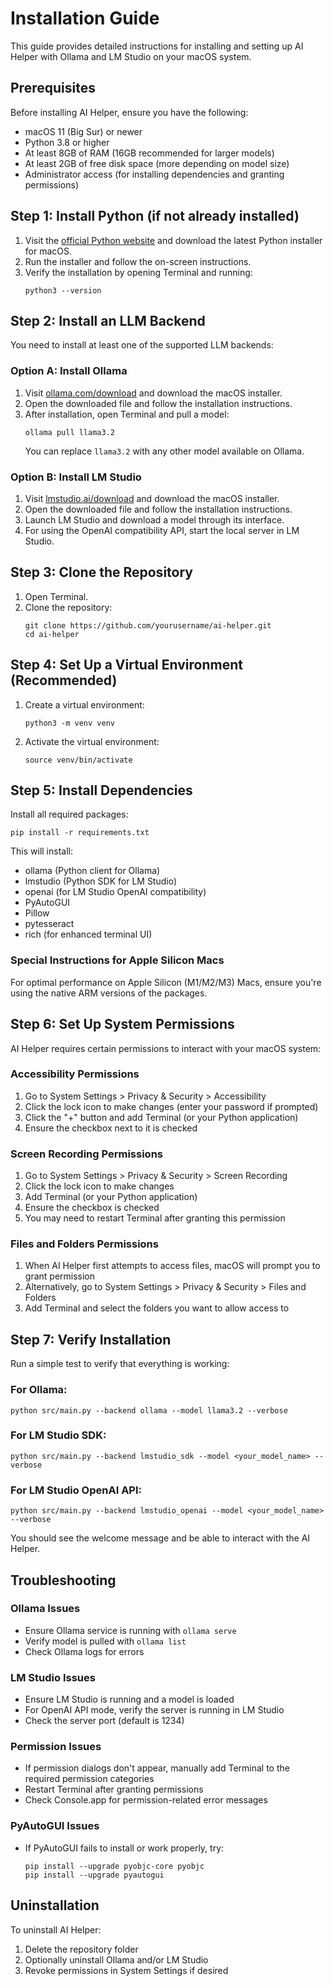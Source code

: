 # Installation Guide

This guide provides detailed instructions for installing and setting up AI Helper with Ollama and LM Studio on your macOS system.

## Prerequisites

Before installing AI Helper, ensure you have the following:

- macOS 11 (Big Sur) or newer
- Python 3.8 or higher
- At least 8GB of RAM (16GB recommended for larger models)
- At least 2GB of free disk space (more depending on model size)
- Administrator access (for installing dependencies and granting permissions)

## Step 1: Install Python (if not already installed)

1. Visit the [official Python website](https://www.python.org/downloads/macos/) and download the latest Python installer for macOS.
2. Run the installer and follow the on-screen instructions.
3. Verify the installation by opening Terminal and running:
   ```
   python3 --version
   ```

## Step 2: Install an LLM Backend

You need to install at least one of the supported LLM backends:

### Option A: Install Ollama

1. Visit [ollama.com/download](https://ollama.com/download) and download the macOS installer.
2. Open the downloaded file and follow the installation instructions.
3. After installation, open Terminal and pull a model:
   ```
   ollama pull llama3.2
   ```
   You can replace `llama3.2` with any other model available on Ollama.

### Option B: Install LM Studio

1. Visit [lmstudio.ai/download](https://lmstudio.ai/download) and download the macOS installer.
2. Open the downloaded file and follow the installation instructions.
3. Launch LM Studio and download a model through its interface.
4. For using the OpenAI compatibility API, start the local server in LM Studio.

## Step 3: Clone the Repository

1. Open Terminal.
2. Clone the repository:
   ```
   git clone https://github.com/yourusername/ai-helper.git
   cd ai-helper
   ```

## Step 4: Set Up a Virtual Environment (Recommended)

1. Create a virtual environment:
   ```
   python3 -m venv venv
   ```
2. Activate the virtual environment:
   ```
   source venv/bin/activate
   ```

## Step 5: Install Dependencies

Install all required packages:

```
pip install -r requirements.txt
```

This will install:
- ollama (Python client for Ollama)
- lmstudio (Python SDK for LM Studio)
- openai (for LM Studio OpenAI compatibility)
- PyAutoGUI
- Pillow
- pytesseract
- rich (for enhanced terminal UI)

### Special Instructions for Apple Silicon Macs

For optimal performance on Apple Silicon (M1/M2/M3) Macs, ensure you're using the native ARM versions of the packages.

## Step 6: Set Up System Permissions

AI Helper requires certain permissions to interact with your macOS system:

### Accessibility Permissions

1. Go to System Settings > Privacy & Security > Accessibility
2. Click the lock icon to make changes (enter your password if prompted)
3. Click the "+" button and add Terminal (or your Python application)
4. Ensure the checkbox next to it is checked

### Screen Recording Permissions

1. Go to System Settings > Privacy & Security > Screen Recording
2. Click the lock icon to make changes
3. Add Terminal (or your Python application)
4. Ensure the checkbox is checked
5. You may need to restart Terminal after granting this permission

### Files and Folders Permissions

1. When AI Helper first attempts to access files, macOS will prompt you to grant permission
2. Alternatively, go to System Settings > Privacy & Security > Files and Folders
3. Add Terminal and select the folders you want to allow access to

## Step 7: Verify Installation

Run a simple test to verify that everything is working:

### For Ollama:
```
python src/main.py --backend ollama --model llama3.2 --verbose
```

### For LM Studio SDK:
```
python src/main.py --backend lmstudio_sdk --model <your_model_name> --verbose
```

### For LM Studio OpenAI API:
```
python src/main.py --backend lmstudio_openai --model <your_model_name> --verbose
```

You should see the welcome message and be able to interact with the AI Helper.

## Troubleshooting

### Ollama Issues

- Ensure Ollama service is running with `ollama serve`
- Verify model is pulled with `ollama list`
- Check Ollama logs for errors

### LM Studio Issues

- Ensure LM Studio is running and a model is loaded
- For OpenAI API mode, verify the server is running in LM Studio
- Check the server port (default is 1234)

### Permission Issues

- If permission dialogs don't appear, manually add Terminal to the required permission categories
- Restart Terminal after granting permissions
- Check Console.app for permission-related error messages

### PyAutoGUI Issues

- If PyAutoGUI fails to install or work properly, try:
  ```
  pip install --upgrade pyobjc-core pyobjc
  pip install --upgrade pyautogui
  ```

## Uninstallation

To uninstall AI Helper:

1. Delete the repository folder
2. Optionally uninstall Ollama and/or LM Studio
3. Revoke permissions in System Settings if desired
